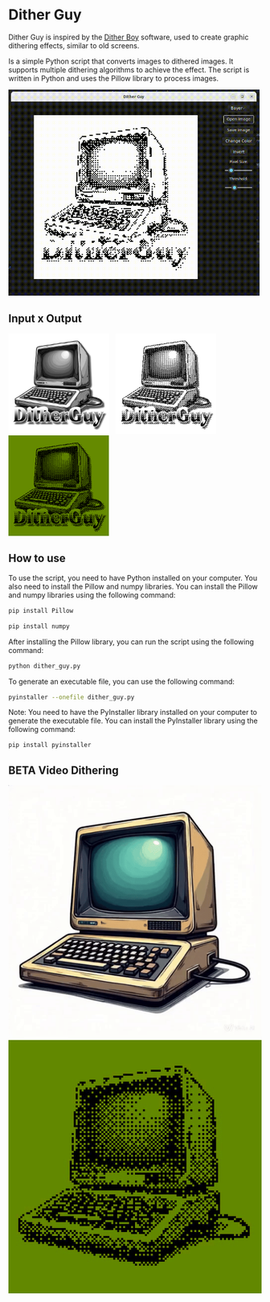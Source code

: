 # Dither Guy

Dither Guy is inspired by the [Dither Boy](https://studioaaa.com/product/dither-boy/) software, used to create graphic
dithering effects, similar to old screens.

Is a simple Python script that converts images to dithered images. It supports multiple dithering algorithms to achieve the effect. The script is written in Python and uses the Pillow library to process images.


<img src="output/video_record.gif" width="500">

## Input x Output

<div style="display: inline-block; margin-right: 10px;">
  <img src="input/example.png" height="200">
</div>
<div style="display: inline-block;">
  <img src="output/example_output.png" height="200">
</div>
<div style="display: inline-block;">
  <img src="output/green_example_output.png" height="200">
</div>

## How to use

To use the script, you need to have Python installed on your computer. You also need to install the Pillow and numpy
libraries. You can install the Pillow and numpy libraries using the following command:

```bash
pip install Pillow
```

```bash
pip install numpy
```

After installing the Pillow library, you can run the script using the following command:

```bash
python dither_guy.py
```

To generate an executable file, you can use the following command:

```bash
pyinstaller --onefile dither_guy.py
```

Note: You need to have the PyInstaller library installed on your computer to generate the executable file. You can install
the PyInstaller library using the following command:

```bash
pip install pyinstaller
```

## BETA Video Dithering
![Gif](input/computer_input.gif)
![Gif](output/computer.gif)


